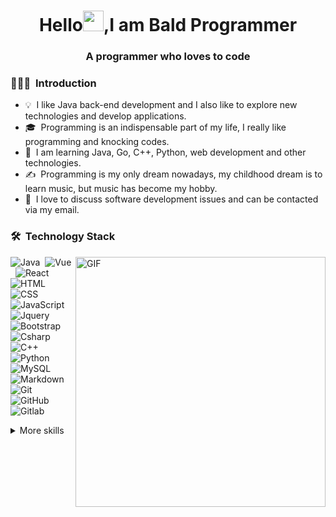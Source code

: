 <h1 align="center">Hello<img src="https://raw.githubusercontent.com/vitasha10/vitasha10/main/assets/Hand%20Wave.gif" width="33"/>,I am Bald Programmer</h1>
<h3 align="center">A programmer who loves to code</h3>


### 👨🏻‍💻 &nbsp;Introduction

- 💡 &nbsp;I like Java back-end development and I also like to explore new technologies and develop applications.
- 🎓 &nbsp;Programming is an indispensable part of my life, I really like programming and knocking codes.
- 🌱 &nbsp;I am learning Java, Go, C++, Python, web development and other technologies.
- ✍️ &nbsp;Programming is my only dream nowadays, my childhood dream is to learn music, but music has become my hobby.
- 💬 &nbsp;I love to discuss software development issues and can be contacted via my email.

### 🛠 &nbsp;Technology Stack
<img align="right" alt="GIF" src="https://raw.githubusercontent.com/teddylun/teddylun/master/assets/gif4.gif" width="400"/>

![Java](https://img.shields.io/badge/Java-ED8B00?style=for-the-badge&logo=openjdk&logoColor=white)&nbsp;
![Vue](https://img.shields.io/badge/-Vue-05122A?style=flat&logo=vue.js)&nbsp;
![React](https://img.shields.io/badge/-React-05122A?style=flat&logo=react)&nbsp;
![HTML](https://img.shields.io/badge/-HTML-05122A?style=flat&logo=HTML5)&nbsp;
![CSS](https://img.shields.io/badge/-CSS-05122A?style=flat&logo=CSS3&logoColor=1572B6)&nbsp;
![JavaScript](https://img.shields.io/badge/javascript-%23323330.svg?style=flat&logo=javascript&logoColor=%23F7DF1E)&nbsp;
![Jquery](https://img.shields.io/badge/jquery-05122A?style=flat&logo=jquery)&nbsp;
![Bootstrap](https://img.shields.io/badge/-Bootstrap-05122A?style=flat&logo=bootstrap&logoColor=563D7C)&nbsp;
![Csharp](https://img.shields.io/badge/Csharp-%2300599C.svg?style=flat&logo=Csharp&logoColor=white)&nbsp;
![C++](https://img.shields.io/badge/c++-%2300599C.svg?style=flat&logo=c%2B%2B&logoColor=white)
![Python](https://img.shields.io/badge/Python-05122A?style=flat&logo=python)&nbsp;
![MySQL](https://img.shields.io/badge/mysql-%2300f.svg?style=flat&logo=mysql&logoColor=white)&nbsp;
![Markdown](https://img.shields.io/badge/markdown-%23000000.svg?style=flat&logo=markdown&logoColor=white)&nbsp;
![Git](https://img.shields.io/badge/git-%23F05033.svg?style=flat&logo=git&logoColor=white)&nbsp;
![GitHub](https://img.shields.io/badge/github-%23121011.svg?style=flat&logo=github&logoColor=white)
![Gitlab](https://img.shields.io/badge/-Gitlab-05122A?style=flat&logo=gitlab)&nbsp;



<details>
<summary>More skills</summary>

![lntellij IDEA](https://img.shields.io/badge/IntelliJ%20IDEA-05122A?style=flat&logo=IntelliJ%20IDEA)&nbsp;
![WebStorm](https://img.shields.io/badge/WebStorm-05122A?style=flat&logo=WebStorm)&nbsp;
![Linux](https://img.shields.io/badge/Linux-FCC624?style=flat&logo=linux&logoColor=black)&nbsp;

</details>

